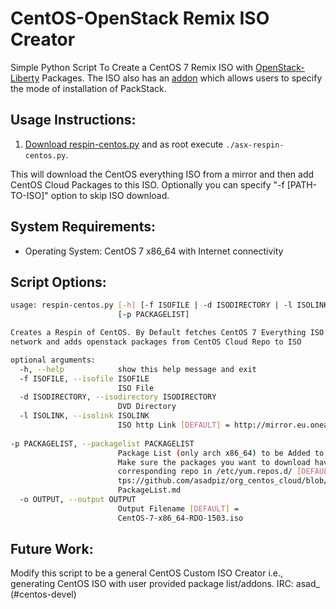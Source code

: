 # CentOS-OpenStack Remix ISO Creator

Simple Python Script To Create a CentOS 7 Remix ISO with [OpenStack-Liberty](http://buildlogs.centos.org/centos/7/cloud/openstack-liberty/) Packages. The ISO also has an [addon](https://github.com/AlphaStaxLLC/org_centos_cloud) which allows users to specify the mode of installation of PackStack.

## Usage Instructions:
1. [Download respin-centos.py](https://github.com/AlphaStaxLLC/centos-respin/) and as root execute `./asx-respin-centos.py`.

This will download the CentOS everything ISO from a mirror and then add CentOS Cloud Packages to this ISO. Optionally you can specify "-f [PATH-TO-ISO]" option to skip ISO download.

## System Requirements:
* Operating System: CentOS 7 x86_64 with Internet connectivity

## Script Options:
```bash
usage: respin-centos.py [-h] [-f ISOFILE | -d ISODIRECTORY | -l ISOLINK]
                        [-p PACKAGELIST]

Creates a Respin of CentOS. By Default fetches CentOS 7 Everything ISO from the
network and adds openstack packages from CentOS Cloud Repo to ISO

optional arguments:
  -h, --help            show this help message and exit
  -f ISOFILE, --isofile ISOFILE
                        ISO File
  -d ISODIRECTORY, --isodirectory ISODIRECTORY
                        DVD Directory
  -l ISOLINK, --isolink ISOLINK
                        ISO http Link [DEFAULT] = http://mirror.eu.oneandone.net/linux/distributions/centos/7/isos/x86_64/CentOS-7-x86_64-Minimal-1503-01.iso
  
-p PACKAGELIST, --packagelist PACKAGELIST
                        Package List (only arch x86_64) to be Added to ISO,
                        Make sure the packages you want to download have a
                        corresponding repo in /etc/yum.repos.d/ [DEFAULT] = ht
                        tps://github.com/asadpiz/org_centos_cloud/blob/master/
                        PackageList.md
  -o OUTPUT, --output OUTPUT
                        Output Filename [DEFAULT] =
                        CentOS-7-x86_64-RDO-1503.iso

```
## Future Work:

Modify this script to be a general CentOS Custom ISO Creator i.e., generating CentOS ISO with user provided package list/addons.
IRC: asad_ (#centos-devel)


